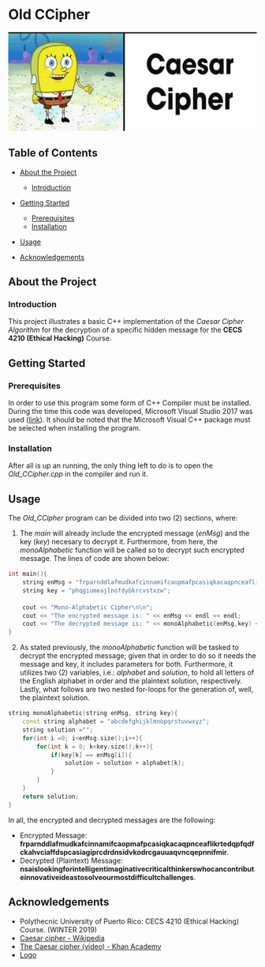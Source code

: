 # Old CCipher
<div align="center">
<img src="img/meme.jpg" alt="logo" width="600" height="200" />
</div>

## Table of Contents
- [About the Project](#about-the-project)
  * [Introduction](#introduction)
  
- [Getting Started](#getting-started)
  * [Prerequisites](#prerequisites)
  * [Installation](#installation)
- [Usage](#usage)
- [Acknowledgements](#acknowledgements)

## About the Project
### Introduction
This project illustrates a basic C++ implementation of the _Caesar Cipher Algorithm_ for the decryption of a specific hidden message for the **CECS 4210 (Ethical Hacking)** Course. 

## Getting Started
### Prerequisites
In order to use this program some form of C++ Compiler must be installed. During the time this code was developed, Microsoft Visual Studio 2017 was used ([link](https://visualstudio.microsoft.com/vs/older-downloads/)). It should be noted that the Microsoft Visual C++ package must be selected when installing the program.
### Installation
After all is up an running, the only thing left to do is to open the _Old_CCipher.cpp_ in the compiler and run it.

## Usage
The _Old_CCipher_ program can be divided into two (2) sections, where:
1. The _main_ will already include the encrypted message (_enMsg_) and the key (_key_) necesary to decrypt it. Furthermore, from here, the _monoAlphabetic_ function will be called so to decrypt such encrypted message. The lines of code are shown below:
```Cpp
int main(){
    string enMsg = "frparnddlafmudkafcinnamifcaopmafpcasiqkacaqpnceaflikrtedqpfqdfckahvciaffdspcasiagiprcdrdnsidvkodrcgauuaqvncqepnnifmir";
    string key = "phqgiumeajlnofdybkrcvstxzw";

    cout << "Mono-Alphabetic Cipher\n\n";
    cout << "The encrypted message is: " << enMsg << endl << endl; 
    cout << "The decrypted message is: " << monoAlphabetic(enMsg,key) << endl; 
}
```
2. As stated previously, the _monoAlphabetic_ function will be tasked to decrypt the encrypted message; given that in order to do so it needs the message and key, it includes parameters for both. Furthermore, it utilizes two (2) variables, i.e.: _alphabet_ and _solution_, to hold all letters of the English alphabet in order and the plaintext solution, respectively. Lastly, what follows are two nested for-loops for the generation of, well, the plaintext solution.
```Cpp
string monoAlphabetic(string enMsg, string key){
    const string alphabet = "abcdefghijklmnopqrstuvwxyz"; 
    string solution =""; 
    for(int i =0; i<enMsg.size();i++){
        for(int k = 0; k<key.size();k++){ 
            if(key[k] == enMsg[i]){ 
                solution = solution + alphabet[k]; 
            }
        }
    }
    return solution;
}
```
In all, the encrypted and decrypted messages are the following:
- Encrypted Message: **frparnddlafmudkafcinnamifcaopmafpcasiqkacaqpnceaflikrtedqpfqdfckahvciaffdspcasiagiprcdrdnsidvkodrcgauuaqvncqepnnifmir**.
- Decrypted (Plaintext) Message: **nsaislookingforintelligentimaginativecriticalthinkerswhocancontributeinnovativeideastosolveourmostdifficultchallenges**.

## Acknowledgements
- Polythecnic University of Puerto Rico: CECS 4210 (Ethical Hacking) Course. (WINTER 2019)
- [Caesar cipher - Wikipedia](https://en.wikipedia.org/wiki/Caesar_cipher)
- [The Caesar cipher (video) - Khan Academy](https://www.khanacademy.org/computing/computer-science/cryptography/crypt/v/caesar-cipher)
- [Logo](https://www.google.com/url?sa=i&url=https%3A%2F%2Fme.me%2Fi%2Fcaesar-cipher-hash-hash-with-salt-b%25D1%2581rypt-quantum-encryption-has-583a246682c34003876df03e2d035b82&psig=AOvVaw0D0MtsQUlZsPJ8MbXUyVWY&ust=1649828843299000&source=images&cd=vfe&ved=0CAoQjRxqFwoTCJi8k8TpjfcCFQAAAAAdAAAAABAD)

